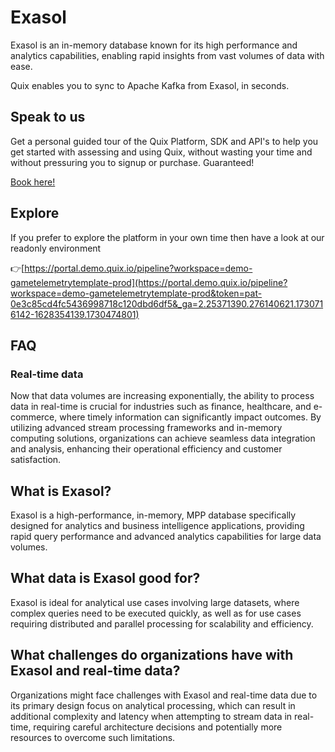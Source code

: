 <!-- START MARKDOWN -->
<!--[tech-name]-->
# Exasol

<!--[blurb-about-tech]-->
Exasol is an in-memory database known for its high performance and analytics capabilities, enabling rapid insights from vast volumes of data with ease.

Quix enables you to sync to Apache Kafka <span id="to_or_from">from</span> <span id="techname">Exasol</span>, in seconds.

## Speak to us

Get a personal guided tour of the Quix Platform, SDK and API's to help you get started with assessing and using Quix, without wasting your time and without pressuring you to signup or purchase. Guaranteed!

[Book here!](https://share.hsforms.com/1iW0TmZzKQMChk0lxd_tGiw4yjw2?__hstc=175542013.19c333c2ae8002be5fbc6a17a447e442.1730474801833.1730474801833.1730716142494.2&__hssc=175542013.2.1730716142494&__hsfp=3927774151)


## Explore

If you prefer to explore the platform in your own time then have a look at our readonly environment

👉[https://portal.demo.quix.io/pipeline?workspace=demo-gametelemetrytemplate-prod](https://portal.demo.quix.io/pipeline?workspace=demo-gametelemetrytemplate-prod&token=pat-0e3c85cd4fc5436998718c120dbd6df5&_ga=2.25371390.276140621.1730716142-1628354139.1730474801)


## FAQ

### Real-time data

Now that data volumes are increasing exponentially, the ability to process data in real-time is crucial for industries such as finance, healthcare, and e-commerce, where timely information can significantly impact outcomes. By utilizing advanced stream processing frameworks and in-memory computing solutions, organizations can achieve seamless data integration and analysis, enhancing their operational efficiency and customer satisfaction.

## What is <span id="techname">Exasol</span>?

<!--[tech-seo-text]-->
Exasol is a high-performance, in-memory, MPP database specifically designed for analytics and business intelligence applications, providing rapid query performance and advanced analytics capabilities for large data volumes.

## What data is <span id="techname">Exasol</span> good for?

<!--[tech-data-seo-text]-->
Exasol is ideal for analytical use cases involving large datasets, where complex queries need to be executed quickly, as well as for use cases requiring distributed and parallel processing for scalability and efficiency.

## What challenges do organizations have with <span id="techname">Exasol</span> and real-time data?

<!--[tech-challenges-seo-text]-->
Organizations might face challenges with Exasol and real-time data due to its primary design focus on analytical processing, which can result in additional complexity and latency when attempting to stream data in real-time, requiring careful architecture decisions and potentially more resources to overcome such limitations.
<!-- END MARKDOWN -->
